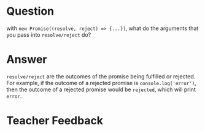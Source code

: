 # Question
with `new Promise((resolve, reject) => {...})`, what do the arguments that you pass into `resolve/reject` do?

# Answer
`resolve/reject` are the outcomes of the promise being fulfilled or rejected. For example, if the outcome of a rejected promise is `console.log('error')`, then the outcome of a rejected promise would be `rejected`, which will print `error`.

# Teacher Feedback